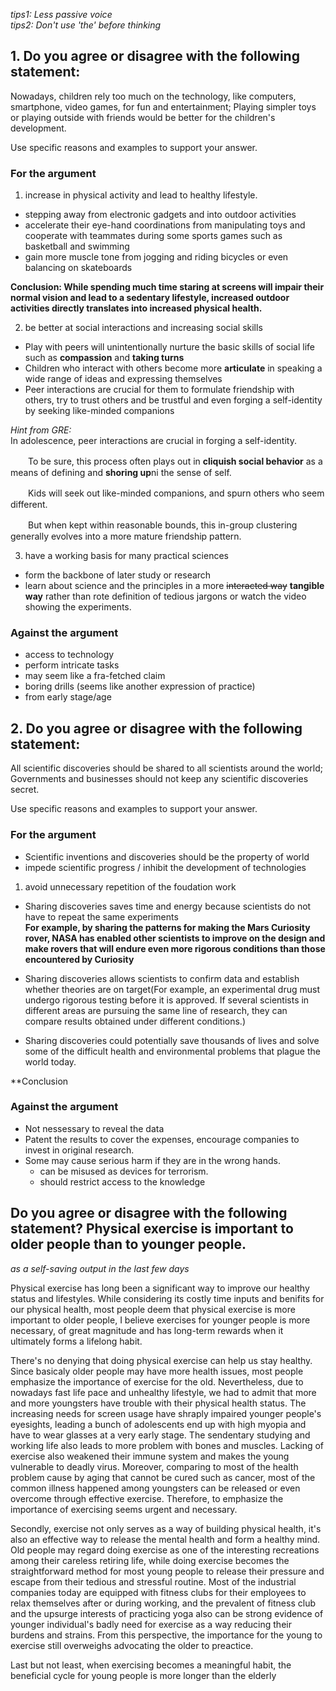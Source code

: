 *tips1: Less passive voice*    
*tips2: Don't use 'the' before thinking*

##  1. Do you agree or disagree with the following statement:

Nowadays, children rely too much on the technology, like computers, smartphone, video games, for fun and entertainment; 
Playing simpler toys or playing outside with friends would be better for the children's development.

Use specific reasons and examples to support your answer.

### For the argument

1) increase in physical activity and lead to healthy lifestyle.  
- stepping away from electronic gadgets and into outdoor activities   
- accelerate their eye-hand coordinations from manipulating toys and cooperate with teammates during some sports games such as basketball and swimming    
- gain more muscle tone from jogging and riding bicycles or even balancing on skateboards    

**Conclusion: While spending much time staring at screens will impair their normal vision and lead to a **sedentary lifestyle**,
increased outdoor activities directly translates into increased physical health.**

2) be better at social interactions and increasing social skills    
- Play with peers will unintentionally nurture the basic skills of social life such as **compassion** and **taking turns**    
- Children who interact with others become more **articulate** in speaking a wide range of ideas and expressing themselves    
- Peer interactions are crucial for them to formulate friendship with others, try to trust others and be trustful and even forging a self-identity by seeking like-minded companions

*Hint from GRE:*    
In adolescence, peer interactions are crucial in forging a self-identity.   

　　To be sure, this process often plays out in **cliquish social behavior** as a means of defining and **shoring up**ni the sense of self.

　　Kids will seek out like-minded companions, and spurn others who seem different.

　　But when kept within reasonable bounds, this in-group clustering generally evolves into a more mature friendship pattern.
  
3)  have a working basis for many practical sciences    
- form the backbone of later study or research
- learn about science and the principles in a more ~~interacted way~~ **tangible way** rather than rote definition of tedious jargons or watch the video showing the experiments.

### Against the argument

- access to technology    
- perform intricate tasks    
- may seem like a  fra-fetched claim
- boring drills (seems like another expression of practice)     
- from early stage/age 








##  2. Do you agree or disagree with the following statement:

All scientific discoveries should be shared to all scientists around the world; Governments and businesses should not keep any scientific discoveries secret.

Use specific reasons and examples to support your answer.

### For the argument


- Scientific inventions and discoveries should be the property of world    
- impede scientific progress / inhibit the development of technologies    

1) avoid unnecessary repetition of the foudation work
- Sharing discoveries saves time and energy because scientists do not have to repeat the same experiments   
**For example, by sharing the patterns for making the Mars Curiosity rover, NASA has enabled other scientists to improve on the design and make rovers that will endure even more rigorous conditions than those encountered by Curiosity**   

- Sharing discoveries allows scientists to confirm data and establish whether theories are on target(For example, an experimental drug must undergo rigorous testing before it is approved. If several scientists in different areas are pursuing the same line of research, they can compare results obtained under different conditions.)
- Sharing discoveries could potentially save thousands of lives and solve some of the difficult health and environmental problems that plague the world today.

**Conclusion

### Against the argument
- Not nessessary to reveal the data
- Patent the results to cover the expenses, encourage companies to invest in original research.
- Some may cause serious harm if they are in the wrong hands.
  - can be misused as devices for terrorism.
  - should restrict access to the knowledge
  
  

## Do you agree or disagree with the following statement? Physical exercise is important to older people than to younger people.       
_as a self-saving output in the last few days_

Physical exercise has long been a significant way to improve our healthy status and lifestyles. While considering its costly time inputs and benifits for our physical health, most people deem that physical exercise is more important to older people, I believe exercises for younger people is more necessary, of great magnitude and has long-term rewards when it ultimately forms a lifelong habit.    

There's no denying that doing physical exercise can help us stay healthy. Since basicaly older people may have more health issues, most people emphasize the importance of exercise for the old. Nevertheless, due to nowadays fast life pace and unhealthy lifestyle, we had to admit that more and more youngsters have trouble with their physical health status. The increasing needs for screen usage have shraply impaired younger people's eyesights, leading a bunch of adolescents end up with high myopia and have to wear glasses at a very early stage. The sendentary studying and working life also leads to more problem with bones and muscles. Lacking of exercise also weakened their immune system and makes the young vulnerable to deadly virus. Moreover, comparing to most of the health problem cause by aging that cannot be cured such as cancer, most of the common illness happened among youngsters can be released or even overcome through effective exercise. Therefore, to emphasize the importance of exercising seems urgent and necessary.      

Secondly, exercise not only serves as a way of building physical health, it's also an effective way to release the mental health and form a healthy mind. Old people may regard doing exercise as one of the interesting recreations among their careless retiring life, while doing exercise becomes the straightforward method for most young people to release their pressure and escape from their tedious and stressful routine. Most of the industrial companies today are equipped with fitness clubs for their employees to relax themselves after or during working, and the prevalent of fitness club and the upsurge interests of practicing yoga also can be strong evidence of younger individual's badly need for exercise as a way reducing their burdens and strains. From this perspective, the importance for the young to exercise still overweighs advocating the older to preactice.     

Last but not least, when exercising becomes a meaningful habit, the beneficial cycle for young people is more longer than the elderly 

